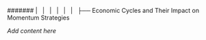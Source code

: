 ####### |   |   |   |   |   |   ├── Economic Cycles and Their Impact on Momentum Strategies

*Add content here*